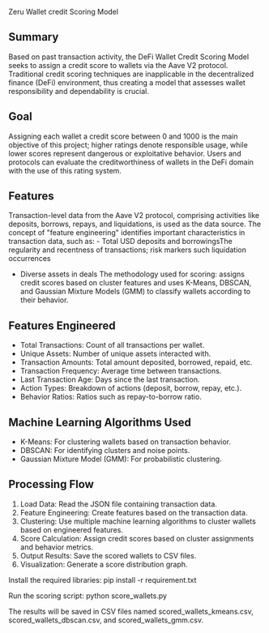 Zeru Wallet credit Scoring Model

 ## Summary

Based on past transaction activity, the DeFi Wallet Credit Scoring Model seeks to assign a credit score to wallets via the Aave V2 protocol.  Traditional credit scoring techniques are inapplicable in the decentralized finance (DeFi) environment, thus creating a model that assesses wallet responsibility and dependability is crucial.

## Goal

Assigning each wallet a credit score between 0 and 1000 is the main objective of this project; higher ratings denote responsible usage, while lower scores represent dangerous or exploitative behavior.  Users and protocols can evaluate the creditworthiness of wallets in the DeFi domain with the use of this rating system.


## Features
Transaction-level data from the Aave V2 protocol, comprising activities like deposits, borrows, repays, and liquidations, is used as the data source.
The concept of "feature engineering"  identifies important characteristics in transaction data, such as: - Total USD deposits and borrowingsThe regularity and recentness of transactions; risk markers such liquidation occurrences
- Diverse assets in deals
The methodology used for scoring:  assigns credit scores based on cluster features and uses K-Means, DBSCAN, and Gaussian Mixture Models (GMM) to classify wallets according to their behavior.

## Features Engineered
- Total Transactions: Count of all transactions per wallet.
- Unique Assets: Number of unique assets interacted with.
- Transaction Amounts: Total amount deposited, borrowed, repaid, etc.
- Transaction Frequency: Average time between transactions.
- Last Transaction Age: Days since the last transaction.
- Action Types: Breakdown of actions (deposit, borrow, repay, etc.).
- Behavior Ratios: Ratios such as repay-to-borrow ratio.

## Machine Learning Algorithms Used
- K-Means: For clustering wallets based on transaction behavior.
- DBSCAN: For identifying clusters and noise points.
- Gaussian Mixture Model (GMM): For probabilistic clustering.

## Processing Flow
1. Load Data: Read the JSON file containing transaction data.
2. Feature Engineering: Create features based on the transaction data.
3. Clustering: Use multiple machine learning algorithms to cluster wallets based on engineered features.
4. Score Calculation: Assign credit scores based on cluster assignments and behavior metrics.
5. Output Results: Save the scored wallets to CSV files.
6. Visualization: Generate a score distribution graph.

Install the required libraries:
pip install -r requirement.txt

Run the scoring script:
python score_wallets.py


The results will be saved in CSV files named 
scored_wallets_kmeans.csv, 
scored_wallets_dbscan.csv, and 
scored_wallets_gmm.csv.
